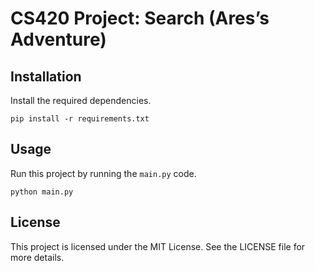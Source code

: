 # CS420 Project: Search (Ares’s Adventure)

## Installation

Install the required dependencies.

```
pip install -r requirements.txt
```

## Usage

Run this project by running the `main.py` code.

```
python main.py
```

## License

This project is licensed under the MIT License. See the LICENSE file for more details.

